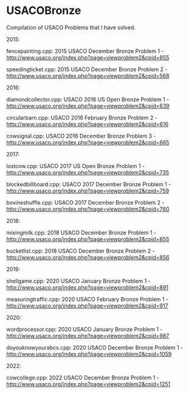 # USACOBronze

Compilation of USACO Problems that I have solved.

2015:

fencepainting.cpp: 2015 USACO December Bronze Problem 1 - http://www.usaco.org/index.php?page=viewproblem2&cpid=855

speedingticket.cpp: 2015 USACO December Bronze Problem 2 - http://www.usaco.org/index.php?page=viewproblem2&cpid=568

2016:

diamondcollector.cpp: USACO 2016 US Open Bronze Problem 1 - http://www.usaco.org/index.php?page=viewproblem2&cpid=639

circularbarn.cpp: USACO 2016 February Bronze Problem 2 - http://www.usaco.org/index.php?page=viewproblem2&cpid=616

cowsignal.cpp: USACO 2016 December Bronze Problem 3 - http://www.usaco.org/index.php?page=viewproblem2&cpid=665

2017: 

lostcow.cpp: USACO 2017 US Open Bronze Problem 1 - http://www.usaco.org/index.php?page=viewproblem2&cpid=735

blockedbillboard.cpp: USACO 2017 December Bronze Problem 1 - http://www.usaco.org/index.php?page=viewproblem2&cpid=759

bovineshuffle.cpp: USACO 2017 December Bronze Problem 2 - http://www.usaco.org/index.php?page=viewproblem2&cpid=760

2018:

mixingmilk.cpp: 2018 USACO December Bronze Problem 1 - http://www.usaco.org/index.php?page=viewproblem2&cpid=855

bucketlist.cpp: 2018 USACO December Bronze Problem 2 - http://www.usaco.org/index.php?page=viewproblem2&cpid=856

2019: 

shellgame.cpp: 2020 USACO January Bronze Problem 1 - http://www.usaco.org/index.php?page=viewproblem2&cpid=891

measuringtraffic.cpp: 2020 USACO February Bronze Problem 1 - http://www.usaco.org/index.php?page=viewproblem2&cpid=917

2020:

wordprocessor.cpp: 2020 USACO January Bronze Problem 1 - http://www.usaco.org/index.php?page=viewproblem2&cpid=987

doyouknowyourabcs.cpp: 2020 USACO December Bronze Problem 1 - http://www.usaco.org/index.php?page=viewproblem2&cpid=1059 

2022:

cowcollege.cpp: 2022 USACO December Bronze Problem 1 - http://www.usaco.org/index.php?page=viewproblem2&cpid=1251
